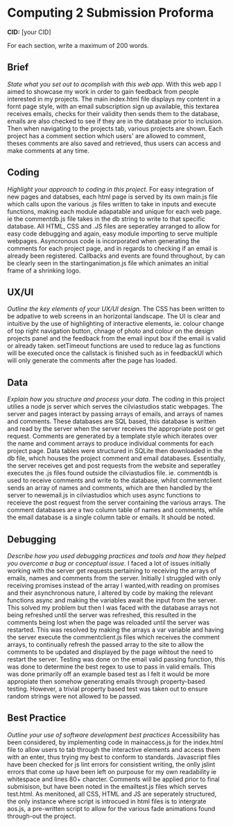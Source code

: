 # Computing 2 Submission Proforma

**CID:** [your CID]

For each section, write a maximum of 200 words.

## Brief
*State what you set out to acomplish with this web app.*
With this web app I aimed to showcase my work in order to gain feedback from people interested in my projects.
The main index.html file displays my content in a fornt page style, with an email subscription sign up available,
this textarea receives emails, checks for their validity then sends them to the database, emails are also checked
to see if they are in the database prior to inclusion. Then when navigating to the projects tab, various projects are shown.
Each project has a comment section which users' are allowed to comment, theses comments are also saved and retrieved, thus
users can access and make comments at any time.

## Coding
*Highlight your approach to coding in this project.*
For easy integration of new pages and databses, each html page is served by its own main.js file which calls upon the
various .js files written to take in inputs and execute functions, making each module adapatable and unique for each web page. ie the commentdb.js file takes in the db string to write to that specific database. All HTML, CSS and .JS files
are seperatley arranged to allow for easy code debugging and again, easy module importing to serve multiple webpages.
Asyncronous code is incorporated when generating the comments for each project page, and in regards to checking if an email is already been registered. Callbacks and events are found throughout, by can be clearly seen in the startinganimation.js file which animates an initial frame of a shrinking logo.

## UX/UI
*Outline the key elements of your UX/UI design.*
The CSS has been written to be adpative to web screens in an horizontal landscape. The UI is clear and intuitive by the use
of highlighting of interactive elements, ie. colour change of top right navigation button, chnage of photo and colour on the
design projects panel and the feedback from the email input box if the email is valid or already taken. setTimeout functions are used to reduce lag as functions will be executed once the callstack is finished such as in feedbackUI which will only generate the comments after the page has loaded. 

## Data
*Explain how you structure and process your data.*
The coding in this project utilies a node js server which serves the cilviastudios static webpages. The server and pages interact by passing arrays of emails, and arrays of names and comments. These databases are SQL based, this database is written and read by the server when the server receives the appropriate post or get request. Comments are generated by a template style which iterates over the name and comment arrays to produce individual comments for each project page. 
Data tables were structured in SQLite then downloaded in the db file, which houses the project comment and email databases.
Essentially, the server receives get and post requests from the website and seperatley executes the .js files found outside the cilviastudios file. ie. commentdb is used to receive comments and write to the database, whilst commentclient sends an array of names and comments, which are then handled by the server to newemail.js in cilviastudios which uses async functions to receieve the post request from the server containing the various arrays. The comment databases are a two column table of names and comments, while the email database is a single column table or emails. It should be noted.

## Debugging
*Describe how you used debugging practices and tools and how they helped you overcome a bug or conceptual issue.*
I faced a lot of issues initially working with the server get requests pertaining to receiving the arrays of emails, names and comments from the server. Initially I struggled with only receiving promises instead of the array I wanted,with reading on promises and their asynchronous nature, I altered by code by making the relevant functions async and making the variables await the input from the server. This solved my problem but then I was faced with the database arrays not being refreshed until the server was refreshed, this resulted in the comments being lost when the page was reloaded until the server was restarted. This was resolved by making the arrays a var variable and having the server execute the commentclient.js files which receives the comment arrays, to continually refresh the passed array to the site to allow the comments to be updated and displayed by the page wihtout the need to restart the server.
Testing was done on the email valid passing function, this was done to determine the best regex to use to pass in valid emails. This was done primarily off an example based test as I felt it would be more appropiate then somehow generating emails through property-based testing. However, a trivial property based test was taken out to ensure random strings were not allowed to be passed. 

## Best Practice
*Outline your use of software development best practices*
Accessibility has been considered, by implementing code in mainaccess.js for the index.html file to allow users to tab through the interactive elements and access them with an enter, thus trying my best to conform to standards. Javascript files have been checked for js lint errors for consistient writing, the onlly jslint errors that come up have been left on purpouse for my own readability ie whitespace and lines 80+ charcter. Comments will be applied prior to final submisison, but have been noted in the emailtest.js files which serves test.html. As menitoned, all CSS, HTML and JS are seperately structured, the only instance where script is introcued in html files is to intergrate aos.js, a pre-written script to allow for the various fade animations found through-out the project. 